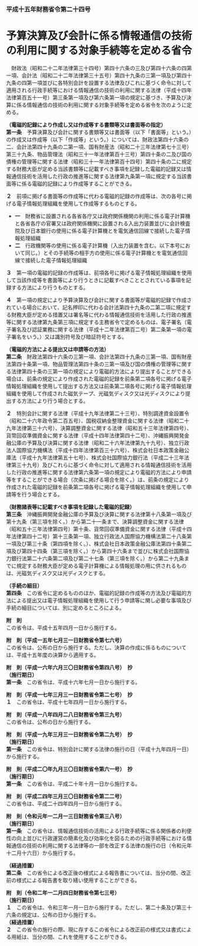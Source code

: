 ### 平成十五年財務省令第二十四号  
# 予算決算及び会計に係る情報通信の技術の利用に関する対象手続等を定める省令  
　財政法（昭和二十二年法律第三十四号）第四十六条の三及び第四十六条の四第一項、会計法（昭和二十二年法律第三十五号）第四十九条の三第一項及び第四十九条の四第一項並びに各特別会計を設置する法律及びこれに基づく命令に対して適用される行政手続等における情報通信の技術の利用に関する法律（平成十四年法律第百五十一号）第三条第一項及び第六条第一項の規定に基づき、予算及び決算に係る情報通信の技術の利用に関する対象手続等を定める省令を次のように定める。  
  
**（電磁的記録により作成し又は作成等する書類等又は書面等の指定）**  
**第一条**　予算決算及び会計に関する書類等又は書面等（以下「書面等」という。）の作成又は作成等（以下「作成等」という。）については、財政法第四十六条の二、会計法第四十九条の二第一項、国有財産法（昭和二十三年法律第七十三号）第三十九条、物品管理法（昭和三十一年法律第百十三号）第四十条の二及び国の債権の管理等に関する法律（昭和三十一年法律第百十四号）第四十条の二に規定する財務大臣が定める当該書類等に記載すべき事項を記録した電磁的記録又は情報通信技術を活用した行政の推進等に関する法律第九条第一項に規定する当該書面等に係る電磁的記録により作成等することができる。  
  
**２**　前項に掲げる書面等の作成等に代わる電磁的記録の作成等は、次の各号に掲げる電子情報処理組織を使用して作成等するものとする。  
* **一**　財務省に設置される各省各庁又は政府関係機関の利用に係る電子計算機と各省各庁の官署又は政府関係機関に設置される入出力装置並びに会計検査院及び日本銀行の使用に係る電子計算機とを電気通信回線で接続した電子情報処理組織  
* **二**　行政機関等の使用に係る電子計算機（入出力装置を含む。以下本号において同じ。）とその手続等の相手方の使用に係る電子計算機とを電気通信回線で接続した電子情報処理組織  
  
**３**　第一項の電磁的記録の作成等は、前項各号に掲げる電子情報処理組織を使用して当該作成等を書面等により行うときに記載すべきこととされている事項を記録する方法により行うものとする。  
  
**４**　第一項の規定により予算決算及び会計に関する書面等が電磁的記録で作成されている場合において、記名押印に代わる会計法第四十九条の二第二項に規定する財務大臣が定める措置又は署名等に代わる情報通信技術を活用した行政の推進等に関する法律第九条第三項に規定する主務省令で定めるものは、電子署名（電子署名及び認証業務に関する法律（平成十二年法律第百二号）第二条第一項の電子署名をいう。）又は識別符号及び暗証符号とする。  
  
**（電磁的方法による提出又は申請等の方法）**  
**第二条**　財政法第四十六条の三第一項、会計法第四十九条の三第一項、国有財産法第四十条第一項、物品管理法第四十条の三第一項及び国の債権の管理等に関する法律第四十条の三第一項の規定により電磁的方法により提出することができる場合は、前条の規定により作成された電磁的記録を前条第二項各号に掲げる電子情報処理組織を使用して提出する方法又は前条第二項各号に掲げる電子情報処理組織を使用して作成された磁気テープ、光磁気ディスク又は光ディスクにより提出する方法により行う場合とする。  
  
**２**　特別会計に関する法律（平成十九年法律第二十三号）、特別調達資金設置令（昭和二十六年政令第二百五号）、国税収納金整理資金に関する法律（昭和二十九年法律第三十六号）、決算調整資金に関する法律（昭和五十三年法律第四号）、貨幣回収準備資金に関する法律（平成十四年法律第四十二号）、沖縄振興開発金融公庫の予算及び決算に関する法律（昭和二十六年法律第九十九号）、独立行政法人国際協力機構法（平成十四年法律第百三十六号）、株式会社日本政策金融公庫法（平成十九年法律第五十七号）、株式会社国際協力銀行法（平成二十三年法律第三十九号）及びこれらに基づく命令に対して適用される情報通信技術を活用した行政の推進等に関する法律第六条第一項の規定により電磁的方法により申請等をすることができる場合（次条に掲げる場合を除く。）は、前条の規定により作成された電磁的記録を前条第二項各号に掲げる電子情報処理組織を使用して申請等を行う場合とする。  
  
**（財務諸表等に記載すべき事項を記録した電磁的記録）**  
**第三条**　沖縄振興開発金融公庫の予算及び決算に関する法律第十八条第一項及び第十九条（第三項を除く。）から第二十一条まで、決算調整資金に関する法律（昭和五十三年法律第四号）第十条、貨幣回収準備資金に関する法律（平成十四年法律第四十二号）第十三条第一項、独立行政法人国際協力機構法第二十八条第一項及び第三十条（第四項を除く。）、株式会社日本政策金融公庫法第四十条第二項及び第四十四条（第三項を除く。）から第四十六条まで並びに株式会社国際協力銀行法第二十六条第二項及び第二十七条（第三項を除く。）から第二十九条までに規定する財務大臣が定める電子計算機による情報処理の用に供されるものは、光磁気ディスク又は光ディスクとする。  
  
**（手続の細目）**  
**第四条**　この省令に定めるもののほか、電磁的記録の作成等の方法及び電磁的方法による提出又は電子情報処理組織を使用して行う申請等に関し必要な事項及び手続の細目については、別に定めるところによる。  
  
**附　則**  
この省令は、平成十五年四月一日から施行する。  
  
**附　則（平成一五年七月三一日財務省令第七六号）**  
この省令は、公布の日から施行する。ただし、決算の作成に係るものについては、平成十五年度の決算から適用する。  
  
**附　則（平成一六年六月三〇日財務省令第四八号）　抄**  
**（施行期日）**  
**第一条**　この省令は、平成十六年七月一日から施行する。  
  
**附　則（平成一七年三月三一日財務省令第二七号）　抄**  
**１**　この省令は、平成十七年四月一日から施行する。  
  
**附　則（平成一八年四月二八日財務省令第三九号）**  
この省令は、公布の日から施行する。  
  
**附　則（平成一九年三月三一日財務省令第二九号）　抄**  
**（施行期日）**  
**第一条**　この省令は、特別会計に関する法律の施行の日（平成十九年四月一日）から施行する。  
  
**附　則（平成二〇年九月三〇日財務省令第六一号）　抄**  
**（施行期日）**  
**第一条**　この省令は、平成二十年十月一日から施行する。  
  
**附　則（平成二四年三月三〇日財務省令第二二号）**  
この省令は、平成二十四年四月一日から施行する。  
  
**附　則（令和元年一二月一三日財務省令第三八号）**  
**（施行期日）**  
**第一条**　この省令は、情報通信技術の活用による行政手続等に係る関係者の利便性の向上並びに行政運営の簡素化及び効率化を図るための行政手続等における情報通信の技術の利用に関する法律等の一部を改正する法律の施行の日（令和元年十二月十六日）から施行する。  
  
**（経過措置）**  
**第二条**　この省令による改正後の様式による報告書については、当分の間、改正前の様式による報告書を取り繕い使用することができる。  
  
**附　則（令和二年一二月四日財務省令第七三号）**  
**（施行期日）**  
**１**　この省令は、令和三年一月一日から施行する。ただし、第二十条及び第三十六条の規定は、公布の日から施行する。  
**（経過措置）**  
**２**　この省令の施行の際、現に存するこの省令による改正前の様式又は書式による用紙は、当分の間、これを使用することができる。  
  

